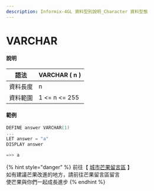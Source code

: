 ```yaml
---
description: Informix-4GL 資料型別說明_Character 資料型態
---
```


# VARCHAR

#### 說明

| 語法   | VARCHAR ( n ) |
| ---- | ------------- |
| 資料長度 | n             |
| 資料範圍 | 1 <= n <= 255 |

#### 範例

```objectivec
DEFINE answer VARCHAR(1)
...
LET answer = "a"
DISPLAY answer

=>> a
```

{% hint style="danger" %}
前往【 [城市芒果留言區](https://give0714.pixnet.net/blog/post/46109080-informix-4gl-%E7%B0%A1%E5%96%AE%E8%B3%87%E6%96%99%E5%9E%8B%E5%88%A5%E3%80%8A-character-data-%E3%80%8B\(-%E4%BA%8C-\)) 】\
如有建議芒果改進的地方，請前往芒果留言區留言\
使芒果與你們一起成長進步
{% endhint %}
